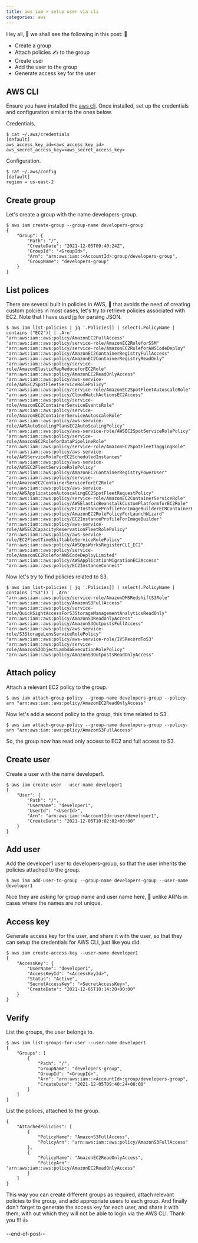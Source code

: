 ```yaml
---
title: aws iam > setup user via cli
categories: aws
---
```


Hey all, :wave: we shall see the following in this post: :scroll:
- Create a group
- Attach policies :writing_hand: to the group
- Create user
- Add the user to the group
- Generate access key for the user

## AWS CLI
Ensure you have installed the [aws cli](https://docs.aws.amazon.com/cli/latest/userguide/getting-started-install.html). Once installed, set up the credentials and configuration similar to the ones below.

Credentials.
```
$ cat ~/.aws/credentials 
[default]
aws_access_key_id=<aws_access_key_id>
aws_secret_access_key=<aws_secret_access_key>
```

Configuration.
```
$ cat ~/.aws/config 
[default]
region = us-east-2
```

## Create group
Let's create a group with the name developers-group.
```
$ aws iam create-group --group-name developers-group
{
    "Group": {
        "Path": "/", 
        "CreateDate": "2021-12-05T09:40:24Z", 
        "GroupId": "<GroupId>", 
        "Arn": "arn:aws:iam::<AccountId>:group/developers-group", 
        "GroupName": "developers-group"
    }
}
```

## List polices
There are several built in policies in AWS, :muscle: that avoids the need of creating custom polcies in most cases, let's try to retrieve policies associated with EC2. Note that I have used [jq](https://stedolan.github.io/jq/download/) for parsing JSON.

```
$ aws iam list-policies | jq '.Policies[] | select(.PolicyName | contains ("EC2")) | .Arn'                                                                              
"arn:aws:iam::aws:policy/AmazonEC2FullAccess"
"arn:aws:iam::aws:policy/service-role/AmazonEC2RoleforSSM"
"arn:aws:iam::aws:policy/service-role/AmazonEC2RoleforAWSCodeDeploy"
"arn:aws:iam::aws:policy/AmazonEC2ContainerRegistryFullAccess"
"arn:aws:iam::aws:policy/AmazonEC2ContainerRegistryReadOnly"
"arn:aws:iam::aws:policy/service-role/AmazonElasticMapReduceforEC2Role"
"arn:aws:iam::aws:policy/AmazonEC2ReadOnlyAccess"
"arn:aws:iam::aws:policy/aws-service-role/AWSEC2SpotFleetServiceRolePolicy"
"arn:aws:iam::aws:policy/service-role/AmazonEC2SpotFleetAutoscaleRole"
"arn:aws:iam::aws:policy/CloudWatchActionsEC2Access"
"arn:aws:iam::aws:policy/service-role/AmazonEC2ContainerServiceEventsRole"
"arn:aws:iam::aws:policy/service-role/AmazonEC2ContainerServiceAutoscaleRole"
"arn:aws:iam::aws:policy/aws-service-role/AWSAutoScalingPlansEC2AutoScalingPolicy"
"arn:aws:iam::aws:policy/aws-service-role/AWSEC2SpotServiceRolePolicy"
"arn:aws:iam::aws:policy/service-role/AmazonEC2RoleforDataPipelineRole"
"arn:aws:iam::aws:policy/service-role/AmazonEC2SpotFleetTaggingRole"
"arn:aws:iam::aws:policy/aws-service-role/AWSServiceRoleForEC2ScheduledInstances"
"arn:aws:iam::aws:policy/aws-service-role/AWSEC2FleetServiceRolePolicy"
"arn:aws:iam::aws:policy/AmazonEC2ContainerRegistryPowerUser"
"arn:aws:iam::aws:policy/service-role/AmazonEC2ContainerServiceforEC2Role"
"arn:aws:iam::aws:policy/aws-service-role/AWSApplicationAutoscalingEC2SpotFleetRequestPolicy"
"arn:aws:iam::aws:policy/service-role/AmazonEC2ContainerServiceRole"
"arn:aws:iam::aws:policy/AWSElasticBeanstalkCustomPlatformforEC2Role"
"arn:aws:iam::aws:policy/EC2InstanceProfileForImageBuilderECRContainerBuilds"
"arn:aws:iam::aws:policy/AmazonEC2RolePolicyForLaunchWizard"
"arn:aws:iam::aws:policy/EC2InstanceProfileForImageBuilder"
"arn:aws:iam::aws:policy/aws-service-role/AWSEC2CapacityReservationFleetRolePolicy"
"arn:aws:iam::aws:policy/aws-service-role/EC2FleetTimeShiftableServiceRolePolicy"
"arn:aws:iam::aws:policy/AWSOpsWorksRegisterCLI_EC2"
"arn:aws:iam::aws:policy/service-role/AmazonEC2RoleforAWSCodeDeployLimited"
"arn:aws:iam::aws:policy/AWSApplicationMigrationEC2Access"
"arn:aws:iam::aws:policy/EC2InstanceConnect"
```

Now let's try to find policies related to S3.
```
$ aws iam list-policies | jq '.Policies[] | select(.PolicyName | contains ("S3")) | .Arn'
"arn:aws:iam::aws:policy/service-role/AmazonDMSRedshiftS3Role"
"arn:aws:iam::aws:policy/AmazonS3FullAccess"
"arn:aws:iam::aws:policy/service-role/QuickSightAccessForS3StorageManagementAnalyticsReadOnly"
"arn:aws:iam::aws:policy/AmazonS3ReadOnlyAccess"
"arn:aws:iam::aws:policy/AmazonS3OutpostsFullAccess"
"arn:aws:iam::aws:policy/aws-service-role/S3StorageLensServiceRolePolicy"
"arn:aws:iam::aws:policy/aws-service-role/IVSRecordToS3"
"arn:aws:iam::aws:policy/service-role/AmazonS3ObjectLambdaExecutionRolePolicy"
"arn:aws:iam::aws:policy/AmazonS3OutpostsReadOnlyAccess"
```

## Attach policy
Attach a relevant EC2 policy to the group.
```
$ aws iam attach-group-policy --group-name developers-group --policy-arn "arn:aws:iam::aws:policy/AmazonEC2ReadOnlyAccess"
```

Now let's add a second policy to the group, this time related to S3.
```
$ aws iam attach-group-policy --group-name developers-group --policy-arn "arn:aws:iam::aws:policy/AmazonS3FullAccess"
```

So, the group now has read only access to EC2 and full access to S3.

## Create user
Create a user with the name developer1.
```
$ aws iam create-user --user-name developer1
{
    "User": {
        "Path": "/",
        "UserName": "developer1",
        "UserId": "<UserId>",
        "Arn": "arn:aws:iam::<AccountId>:user/developer1",
        "CreateDate": "2021-12-05T10:02:02+00:00"
    }
}
```

## Add user
Add the developer1 user to developers-group, so that the user inherits the policies attached to the group.
```
$ aws iam add-user-to-group --group-name developers-group --user-name developer1 
```

Nice they are asking for group name and user name here, :slightly_smiling_face:	unlike ARNs in cases where the names are not unique.

## Access key
Generate access key for the user, and share it with the user, so that they can setup the credentials for AWS CLI, just like you did.
```
$ aws iam create-access-key --user-name developer1
{
    "AccessKey": {
        "UserName": "developer1",
        "AccessKeyId": "<AccessKeyId>",
        "Status": "Active",
        "SecretAccessKey": "<SecretAccessKey>",
        "CreateDate": "2021-12-05T10:14:20+00:00"
    }
}
```

## Verify
List the groups, the user belongs to.
```
$ aws iam list-groups-for-user --user-name developer1  
{
    "Groups": [
        {
            "Path": "/",
            "GroupName": "developers-group",
            "GroupId": "<GroupId>",
            "Arn": "arn:aws:iam::<AccountId>:group/developers-group",
            "CreateDate": "2021-12-05T09:40:24+00:00"
        }
    ]
}
```

List the polices, attached to the group.
```
{
    "AttachedPolicies": [
        {
            "PolicyName": "AmazonS3FullAccess",
            "PolicyArn": "arn:aws:iam::aws:policy/AmazonS3FullAccess"
        },
        {
            "PolicyName": "AmazonEC2ReadOnlyAccess",
            "PolicyArn": "arn:aws:iam::aws:policy/AmazonEC2ReadOnlyAccess"
        }
    ]
}
```

This way you can create different groups as required, attach relevant policies to the group, and add appropriate users to each group. And finally don't forget to generate the access key for each user, and share it with them, with out which they will not be able to login via the AWS CLI. Thank you !!! :thumbsup:

--end-of-post--